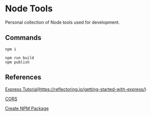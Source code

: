 # Node Tools

Personal collection of Node tools used for development.

## Commands

```
npm i
```

```
npm run build
npm publish
```

## References

[Express Tutorial](https://reflectoring.io/getting-started-with-express/)(https://reflectoring.io/getting-started-with-express/)

[CORS](https://expressjs.com/en/resources/middleware/cors.html)

[Create NPM Package](https://www.youtube.com/watch?v=aUX-KXeQcik)
